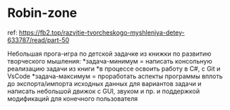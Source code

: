 # Robin-zone
ref: https://fb2.top/razvitie-tvorcheskogo-myshleniya-detey-633787/read/part-50

Небольшая прога-игра по детской задачке из книжки по развитию творческого мышления:
*задача-минимум = написать консольную реализацию задачи из книги
*в процессе освоить работу в C#, с Git и VsCode
*задача-максимум = проработать аспекты программы вплоть до экспорта/импорта исходных данных для вариантов задачи и написать небольшой движок с GUI, звуком и пр. и поддержкой модификаций для конечного пользователя